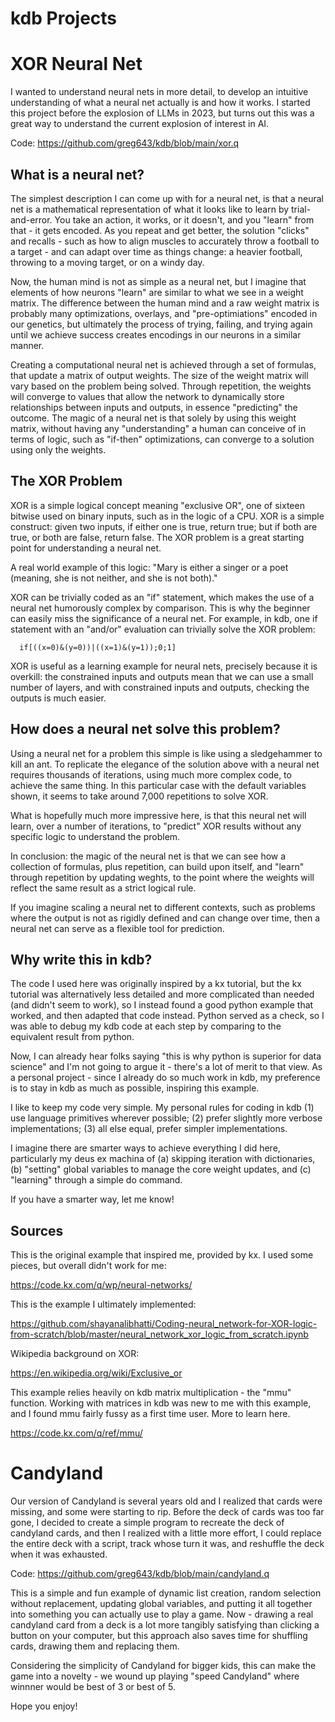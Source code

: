 # kdb Projects

# XOR Neural Net

I wanted to understand neural nets in more detail, to develop an intuitive understanding of what a neural net actually is and how it works. I started this project before the explosion of LLMs in 2023, but turns out this was a great way to understand the current explosion of interest in AI.

Code: https://github.com/greg643/kdb/blob/main/xor.q

## What is a neural net?

The simplest description I can come up with for a neural net, is that a neural net is a mathematical representation of what it looks like to learn by trial-and-error. You take an action, it works, or it doesn't, and you "learn" from that - it gets encoded. As you repeat and get better, the solution "clicks" and recalls - such as how to align muscles to accurately throw a football  to a target - and can adapt over time as things change: a heavier football, throwing to a moving target, or on a windy day.

Now, the human mind is not as simple as a neural net, but I imagine that elements of how neurons "learn" are similar to what we see in a weight matrix. The difference between the human mind and a raw weight matrix is probably many optimizations, overlays, and "pre-optimiations" encoded in our genetics, but ultimately the process of trying, failing, and trying again until we achieve success creates encodings in our neurons in a similar manner.

Creating a computational neural net is achieved through a set of formulas, that update a matrix of output weights. The size of the weight matrix will vary based on the problem being solved. Through repetition, the weights will converge to values that allow the network to dynamically store relationships between inputs and outputs, in essence "predicting" the outcome. The magic of a neural net is that solely by using this weight matrix, without having any "understanding" a human can conceive of in terms of logic, such as "if-then" optimizations, can converge to a solution using only the weights.

## The XOR Problem

XOR is a simple logical concept meaning "exclusive OR", one of sixteen bitwise used on binary inputs, such as in the logic of a CPU. XOR is a simple construct: given two inputs, if either one is true, return true; but if both are true, or both are false, return false. The XOR problem is a great starting point for understanding a neural net.

A real world example of this logic: "Mary is either a singer or a poet (meaning, she is not neither, and she is not both)." 

XOR can be trivially coded as an "if" statement, which makes the use of a neural net humorously complex by comparison. This is why the beginner can easily miss the significance of a neural net. For example, in kdb, one if statement with an "and/or" evaluation can trivially solve the XOR problem: 

```
  if[((x=0)&(y=0))|((x=1)&(y=1));0;1]
```

XOR is useful as a learning example for neural nets, precisely because it is overkill: the constrained inputs and outputs mean that we can use a small number of layers, and with constrained inputs and outputs, checking the outputs is much easier.

## How does a neural net solve this problem?

Using a neural net for a problem this simple is like using a sledgehammer to kill an ant. To replicate the elegance of the solution above with a neural net requires thousands of iterations, using much more complex code, to achieve the same thing. In this particular case with the default variables shown, it seems to take around 7,000 repetitions to solve XOR.

What is hopefully much more impressive here, is that this neural net will learn, over a number of iterations, to "predict" XOR results without any specific logic to understand the problem. 

In conclusion: the magic of the neural net is that we can see how a collection of formulas, plus repetition, can build upon itself, and "learn" through repetition by updating weghts, to the point where the weights will reflect the same result as a strict logical rule. 

If you imagine scaling a neural net to different contexts, such as problems where the output is not as rigidly defined and can change over time, then a neural net can serve as a flexible tool for prediction.

## Why write this in kdb?

The code I used here was originally inspired by a kx tutorial, but the kx tutorial was alternatively less detailed and more complicated than needed (and didn't seem to work), so I instead found a good python example that worked, and then adapted that code instead. Python served as a check, so I was able to debug my kdb code at each step by comparing to the equivalent result from python.

Now, I can already hear folks saying "this is why python is superior for data science" and I'm not going to argue it - there's a lot of merit to that view. As a personal project - since I already do so much work in kdb, my preference is to stay in kdb as much as possible, inspiring this example. 

I like to keep my code very simple. My personal rules for coding in kdb (1) use language primitives wherever possible; (2) prefer slightly more verbose implementations; (3) all else equal, prefer simpler implementations.

I imagine there are smarter ways to achieve everything I did here, particularly my deus ex machina of (a) skipping iteration with dictionaries, (b) "setting" global variables to manage the core weight updates, and (c) "learning" through a simple do command. 

If you have a smarter way, let me know!

## Sources

This is the original example that inspired me, provided by kx. I used some pieces, but overall didn't work for me:

https://code.kx.com/q/wp/neural-networks/

This is the example I ultimately implemented:

https://github.com/shayanalibhatti/Coding-neural_network-for-XOR-logic-from-scratch/blob/master/neural_network_xor_logic_from_scratch.ipynb

Wikipedia background on XOR:

https://en.wikipedia.org/wiki/Exclusive_or

This example relies heavily on kdb matrix multiplication - the "mmu" function. Working with matrices in kdb was new to me with this example, and I found mmu fairly fussy as a first time user. More to learn here.

https://code.kx.com/q/ref/mmu/

# Candyland

Our version of Candyland is several years old and I realized that cards were missing, and some were starting to rip. Before the deck of cards was too far gone, I decided to create a simple program to recreate the deck of candyland cards, and then I realized with a little more effort, I could replace the entire deck with a script, track whose turn it was, and reshuffle the deck when it was exhausted.

Code: https://github.com/greg643/kdb/blob/main/candyland.q

This is a simple and fun example of dynamic list creation, random selection without replacement, updating global variables, and putting it all together into something you can actually use to play a game. Now - drawing a real candyland card from a deck is a lot more tangibly satisfying than clicking a button on your computer, but this approach also saves time for shuffling cards, drawing them and replacing them. 

Considering the simplicity of Candyland for bigger kids, this can make the game into a novelty - we wound up playing "speed Candyland" where winnner would be best of 3 or best of 5. 

Hope you enjoy!



